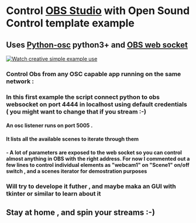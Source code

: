 # Control [OBS Studio](https://obsproject.com/) with Open Sound Control template example

## Uses [Python-osc](https://pypi.org/project/python-osc/) python3+ and [OBS web socket](https://github.com/Palakis/obs-websocket)

[![Watch creative simple example use](https://img.youtube.com/vi/00V3wrOonBU/hqdefault.jpg)](https://youtu.be/00V3wrOonBU)

### Control Obs from any OSC capable app running on the same network :

###     In this first example the script connect python to obs websocket on port 4444 in localhost using default credentials ( you might want to change that if you stream :-) 
     
#### An osc listener runs on port 5005 .
#### It lists all the available scenes to iterate through them 
#### -         A lot of parameters are exposed to the web socket so you can control almost anything in OBS with the right address. For now I commented out a few lines to control individual elements as "webcam1" on "Scene1" on/off switch , and a scenes iterator for demostration purposes
    
### Will try to develope it futher , and maybe maka an GUI with tkinter or similar to learn about it 
    
## Stay at home , and spin your streams :-)
    
    
    
    
